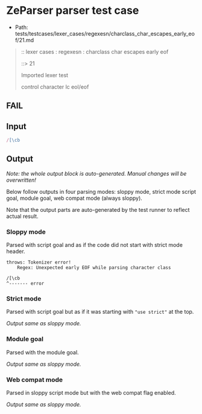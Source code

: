 # ZeParser parser test case

- Path: tests/testcases/lexer_cases/regexesn/charclass_char_escapes_early_eof/21.md

> :: lexer cases : regexesn : charclass char escapes early eof
>
> ::> 21
>
> Imported lexer test
>
> control character lc eol/eof

## FAIL

## Input

`````js
/[\cb
`````

## Output

_Note: the whole output block is auto-generated. Manual changes will be overwritten!_

Below follow outputs in four parsing modes: sloppy mode, strict mode script goal, module goal, web compat mode (always sloppy).

Note that the output parts are auto-generated by the test runner to reflect actual result.

### Sloppy mode

Parsed with script goal and as if the code did not start with strict mode header.

`````
throws: Tokenizer error!
    Regex: Unexpected early EOF while parsing character class

/[\cb
^------- error
`````

### Strict mode

Parsed with script goal but as if it was starting with `"use strict"` at the top.

_Output same as sloppy mode._

### Module goal

Parsed with the module goal.

_Output same as sloppy mode._

### Web compat mode

Parsed in sloppy script mode but with the web compat flag enabled.

_Output same as sloppy mode._
